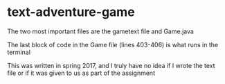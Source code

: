 # text-adventure-game

The two most important files are the gametext file and Game.java 

The last block of code in the Game file (lines 403-406) is what runs in the terminal

This was written in spring 2017, and I truly have no idea if I wrote the text file or if it was given to us as part of the assignment
